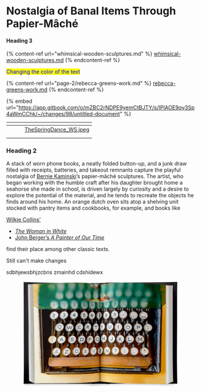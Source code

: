 # Nostalgia of Banal Items Through Papier-Mâché

#### Heading 3

{% content-ref url="whimsical-wooden-sculptures.md" %}
[whimsical-wooden-sculptures.md](whimsical-wooden-sculptures.md)
{% endcontent-ref %}

<mark style="color:blue;">Changing the color of the text</mark>

{% content-ref url="page-2/rebecca-greens-work.md" %}
[rebecca-greens-work.md](page-2/rebecca-greens-work.md)
{% endcontent-ref %}

{% embed url="https://app.gitbook.com/o/mZBC2rNDPE9yemCtBJTY/s/IPlAOE9qy3Sp4aWmCChk/~/changes/98/untitled-document" %}

<table data-view="cards"><thead><tr><th></th><th></th><th></th><th data-hidden data-card-cover data-type="files"></th></tr></thead><tbody><tr><td></td><td></td><td></td><td><a href=".gitbook/assets/TheSpringDance_WS.jpeg">TheSpringDance_WS.jpeg</a></td></tr><tr><td></td><td></td><td></td><td></td></tr><tr><td></td><td></td><td></td><td></td></tr></tbody></table>

### Heading 2

A stack of worn phone books, a neatly folded button-up, and a junk draw filled with receipts, batteries, and takeout remnants capture the playful nostalgia of [Bernie Kaminski](https://www.instagram.com/berniekaminski/)’s papier-mâché sculptures. The artist, who began working with the humble craft after his daughter brought home a seahorse she made in school, is driven largely by curiosity and a desire to explore the potential of the material, and he tends to recreate the objects he finds around his home. An orange dutch oven sits atop a shelving unit stocked with pantry items and cookbooks, for example, and books like

[Wilkie Collins’](surreal-and-metaphorical-nature-of-annalise-neils-cyanotypes.md)

* [_The Woman in White_](page-2/rebecca-greens-work.md)
* [John Berger’s _A Painter of Our Time_](surreal-and-metaphorical-nature-of-annalise-neils-cyanotypes.md)

find their place among other classic texts.

Still can't make changes

sdbhjewsbhjzcbns zmainhd cdshidewx

<figure><img src=".gitbook/assets/image.png" alt=""><figcaption></figcaption></figure>
